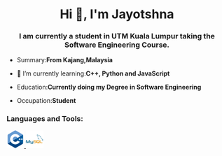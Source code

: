 <h1 align="center">Hi 👋, I'm Jayotshna</h1>
<h3 align="center">I am currently a student in UTM Kuala Lumpur taking the Software Engineering Course.</h3>

- Summary:**From Kajang,Malaysia**

- 🌱 I’m currently learning:**C++, Python and JavaScript**

- Education:**Currently doing my Degree in Software Engineering**

- Occupation:**Student**

<h3 align="left">Languages and Tools:</h3>
<p align="left"> <a href="https://www.w3schools.com/cpp/" target="_blank" rel="noreferrer"> <img src="https://raw.githubusercontent.com/devicons/devicon/master/icons/cplusplus/cplusplus-original.svg" alt="cplusplus" width="40" height="40"/> </a> <a href="https://www.mysql.com/" target="_blank" rel="noreferrer"> <img src="https://raw.githubusercontent.com/devicons/devicon/master/icons/mysql/mysql-original-wordmark.svg" alt="mysql" width="40" height="40"/> </a> </p>
